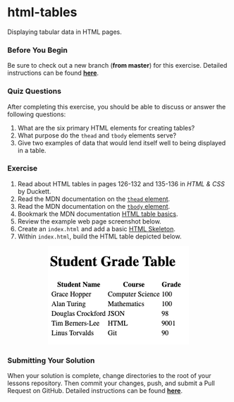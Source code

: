# html-tables

Displaying tabular data in HTML pages.

### Before You Begin

Be sure to check out a new branch (**from master**) for this exercise. Detailed instructions can be found [**here**](../../guides/before-each-exercise.md).

### Quiz Questions
After completing this exercise, you should be able to discuss or answer the following questions:

1. What are the six primary HTML elements for creating tables?
1. What purpose do the `thead` and `tbody` elements serve?
1. Give two examples of data that would lend itself well to being displayed in a table.


### Exercise

1. Read about HTML tables in pages 126-132 and 135-136 in _HTML & CSS_ by Duckett.
1. Read the MDN documentation on the [`thead` element](https://developer.mozilla.org/en-US/docs/Web/HTML/Element/thead).
1. Read the MDN documentation on the [`tbody` element](https://developer.mozilla.org/en-US/docs/Web/HTML/Element/tbody).
1. Bookmark the MDN documentation [HTML table basics](https://developer.mozilla.org/en-US/docs/Learn/HTML/Tables/Basics).
1. Review the example web page screenshot below.
1. Create an `index.html` and add a basic [HTML Skeleton](../html-skeleton/README.md).
1. Within `index.html`, build the HTML table depicted below.

<p align="center">
  <img src="images/html-tables.png" alt="html-tables">
</p>

### Submitting Your Solution

When your solution is complete, change directories to the root of your lessons repository. Then commit your changes, push, and submit a Pull Request on GitHub. Detailed instructions can be found [**here**](../../guides/after-each-exercise.md).
